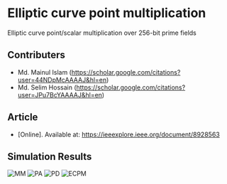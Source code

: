 # Elliptic curve point multiplication
 Elliptic curve point/scalar multiplication over 256-bit prime fields
 ## Contributers
 * Md. Mainul Islam (https://scholar.google.com/citations?user=44NDpMcAAAAJ&hl=en)
 * Md. Selim Hossain (https://scholar.google.com/citations?user=JPu7BcYAAAAJ&hl=en)
 ## Article
 * [Online]. Available at: https://ieeexplore.ieee.org/document/8928563
 ## Simulation Results
![MM](https://user-images.githubusercontent.com/46838967/133048235-fcb00746-a9fa-400e-99ea-bde6a0678a57.png)
![PA](https://user-images.githubusercontent.com/46838967/133048243-edf35f06-3daf-4414-91b6-f09eb9897faa.png)
![PD](https://user-images.githubusercontent.com/46838967/133048257-12f4c36c-c6f1-4e65-802b-26d5aa83d1b8.png)
![ECPM](https://user-images.githubusercontent.com/46838967/133048267-f18c4368-1719-4e35-b18c-5ab7704e8c16.png)

